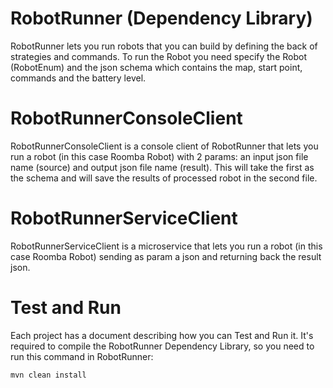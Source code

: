 # RobotRunner (Dependency Library)

RobotRunner lets you run robots that you can build by defining the back of strategies and commands. To run the Robot
you need specify the Robot (RobotEnum) and the json schema which contains the map, start point, commands and the battery level.

# RobotRunnerConsoleClient

RobotRunnerConsoleClient is a console client of RobotRunner that lets you run a robot (in this case Roomba Robot) with 2 params:
an input json file name (source) and output json file name (result). This will take the first as the schema and will save the 
results of processed robot in the second file.

# RobotRunnerServiceClient

RobotRunnerServiceClient is a microservice that lets you run a robot (in this case Roomba Robot) sending as param a json and returning back
the result json.

# Test and Run

Each project has a document describing how you can Test and Run it. 
It's required to compile the RobotRunner Dependency Library, so you need to run this command in RobotRunner:

`mvn clean install`
